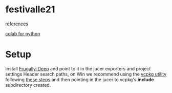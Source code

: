 # festivalle21
[references](https://docs.google.com/spreadsheets/d/1X7w7JsB0rjZ3-EeG_6_Ful0rDrcqozvxa9XFvPf4iBs/edit?usp=sharing)

[colab for python](https://colab.research.google.com/drive/1rTCgwexRaSDHENA8eatIGHvVW_Y3bl-F?usp=sharing)


# Setup
Install [Frugally-Deep](https://github.com/Dobiasd/frugally-deep) and point to it in the jucer exporters and project settings Header search paths, on Win we recommend using the [vcpkg utility](https://github.com/microsoft/vcpkg) following [these steps](https://github.com/microsoft/vcpkg#getting-started) and then pointing in the jucer to vcpkg's **include** subdirectory created.
